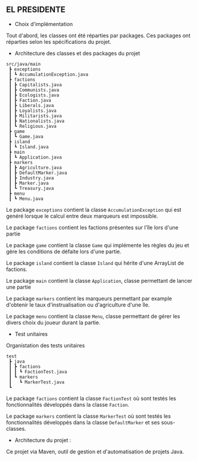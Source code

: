 ## EL PRESIDENTE

-  Choix d'implémentation

Tout d'abord, les classes ont été réparties par packages. Ces packages ont réparties selon les spécifications du projet.

- Architecture des classes et des packages du projet

```
src/java/main
 ┣ exceptions
 ┃ ┗ AccumulationException.java
 ┣ factions
 ┃ ┣ Capitalists.java
 ┃ ┣ Communists.java
 ┃ ┣ Ecologists.java
 ┃ ┣ Faction.java
 ┃ ┣ Liberals.java
 ┃ ┣ Loyalists.java
 ┃ ┣ Militarists.java
 ┃ ┣ Nationalists.java
 ┃ ┗ Religious.java
 ┣ game
 ┃ ┗ Game.java
 ┣ island
 ┃ ┗ Island.java
 ┣ main
 ┃ ┗ Application.java
 ┣ markers
 ┃ ┣ Agriculture.java
 ┃ ┣ DefaultMarker.java
 ┃ ┣ Industry.java
 ┃ ┣ Marker.java
 ┃ ┗ Treasury.java
 ┣ menu
 ┃ ┗ Menu.java   
```

Le package `exceptions` contient la classe `AccumulationException` qui est genéré lorsque le calcul entre deux marqueurs est impossible.

Le package `factions` contient les factions présentes sur l'île lors d'une partie

Le package `game` contient la classe `Game` qui implémente les règles du jeu et gère les conditions de défaite lors d'une partie.

Le package `island` contient la classe `Island` qui hérite d'une ArrayList de factions.

Le package `main` contient la classe `Application`, classe permettant de lancer une partie

Le package `markers` contient les marqueurs permettant par example d'obtenir le taux d'instrualisation ou d'agriculture d'une île.

Le package `menu` contient la classe `Menu`, classe permettant de gérer les divers choix du joueur durant la partie.


- Test unitaires

Organistation des tests unitaires

```
test
 ┣ java
 ┃ ┣ factions
 ┃ ┃ ┗ FactionTest.java
 ┃ ┗ markers
 ┃   ┗ MarkerTest.java
 ┗ 
```

Le package `factions` contient la classe `FactionTest` où sont testés les fonctionnalités développés dans la classe `Faction`.

Le package `markers` contient la classe `MarkerTest` où sont testés les fonctionnalités développés dans la classe `DefaultMarker` et ses sous-classes.

- Architecture du projet :

Ce projet via Maven, outil de gestion et d'automatisation de projets Java.



